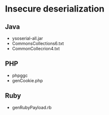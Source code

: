 # Insecure deserialization

## Java
- ysoserial-all.jar
- CommonsCollections6.txt
- CommonCollecrion4.txt

## PHP
- phpggc
- genCookie.php

## Ruby
- genRubyPayload.rb
